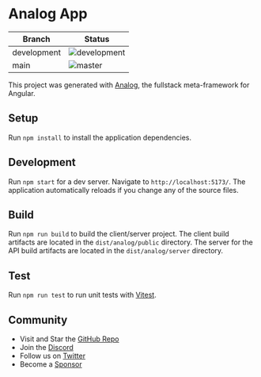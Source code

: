# Analog App

| Branch      | Status                                                                                                                     |
| ----------- | -------------------------------------------------------------------------------------------------------------------------- |
| development | ![development](https://github.com/Karvel/analogjs-blog/workflows/Build,%20Test,%20and%20Lint/badge.svg?branch=development) |
| main        | ![master](https://github.com/Karvel/analogjs-blog/workflows/Build,%20Test,%20and%20Lint/badge.svg?branch=main)             |

This project was generated with [Analog](https://analogjs.org), the fullstack meta-framework for Angular.

## Setup

Run `npm install` to install the application dependencies.

## Development

Run `npm start` for a dev server. Navigate to `http://localhost:5173/`. The application automatically reloads if you change any of the source files.

## Build

Run `npm run build` to build the client/server project. The client build artifacts are located in the `dist/analog/public` directory. The server for the API build artifacts are located in the `dist/analog/server` directory.

## Test

Run `npm run test` to run unit tests with [Vitest](https://vitest.dev).

## Community

- Visit and Star the [GitHub Repo](https://github.com/analogjs/analog)
- Join the [Discord](https://chat.analogjs.org)
- Follow us on [Twitter](https://twitter.com/analogjs)
- Become a [Sponsor](https://github.com/sponsors/brandonroberts)
